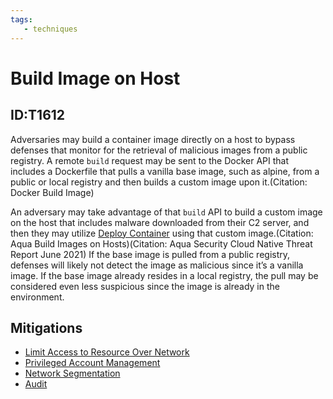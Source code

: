 ```yaml
---
tags:
   - techniques
---
```

# Build Image on Host
## ID:T1612
Adversaries may build a container image directly on a host to bypass defenses that monitor for the retrieval of malicious images from a public registry. A remote <code>build</code> request may be sent to the Docker API that includes a Dockerfile that pulls a vanilla base image, such as alpine, from a public or local registry and then builds a custom image upon it.(Citation: Docker Build Image)

An adversary may take advantage of that <code>build</code> API to build a custom image on the host that includes malware downloaded from their C2 server, and then they may utilize [Deploy Container](techniques/T1610) using that custom image.(Citation: Aqua Build Images on Hosts)(Citation: Aqua Security Cloud Native Threat Report June 2021) If the base image is pulled from a public registry, defenses will likely not detect the image as malicious since it’s a vanilla image. If the base image already resides in a local registry, the pull may be considered even less suspicious since the image is already in the environment. 
## Mitigations
* [Limit Access to Resource Over Network](mitigations/M1035)
* [Privileged Account Management](mitigations/M1026)
* [Network Segmentation](mitigations/M1030)
* [Audit](mitigations/M1047)
